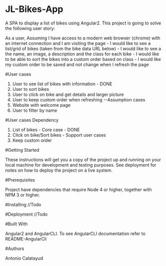 # JL-Bikes-App
A SPA to display a list of bikes using Angular2. This project is going to solve the following user story:

As a user, Assuming I have access to a modern web browser (chrome) with an internet connection and I am visiting the page - 
I would like to see a list/grid of bikes (taken from the bike data URL below) - I would like to see a the name, an image, 
a description and the class for each bike - I would like to be able to sort the bikes into a custom order based on class - 
I would like my custom order to be saved and not change when I refresh the page

#User cases
1. User to see list of bikes with information - DONE
2. User to sort bikes
3. User to click on bike and get details and larger picture
4. User to keep custom order when refreshing
--Assumption cases
5. Website with welcome page
6. User to filter by name

#User cases Dependency
1. List of bikes - Core case - DONE
2. Click on bike/Sort bikes - Support user cases
3. Keep custom order


#Getting Started

These instructions will get you a copy of the project up and running on your local machine for development and testing purposes. 
See deployment for notes on how to deploy the project on a live system.

#Prerequisites

Project have dependencies that require Node 4 or higher, together with NPM 3 or higher.

#Installing
//Todo

#Deployment
//Todo

#Built With

Angular2 and AngularCLI. To see AngularCLI documentation refer to README-AngularCli

#Authors

Antonio Calatayud